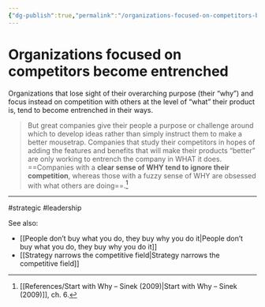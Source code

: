 ```yaml
---
{"dg-publish":true,"permalink":"/organizations-focused-on-competitors-become-entrenched/"}
---
```



# Organizations focused on competitors become entrenched

Organizations that lose sight of their overarching purpose (their “why”) and focus instead on competition with others at the level of “what” their product is, tend to become entrenched in their ways.

> But great companies give their people a purpose or challenge around which to develop ideas rather than simply instruct them to make a better mousetrap. Companies that study their competitors in hopes of adding the features and benefits that will make their products “better” are only working to entrench the company in WHAT it does. ==Companies with a **clear sense of WHY tend to ignore their competition**, whereas those with a fuzzy sense of WHY are obsessed with what others are doing==.[^1]


---
#strategic #leadership 

See also:
- [[People don’t buy what you do, they buy why you do it\|People don’t buy what you do, they buy why you do it]]
- [[Strategy narrows the competitive field\|Strategy narrows the competitive field]]

[^1]: [[References/Start with Why – Sinek (2009)\|Start with Why – Sinek (2009)]], ch. 6.